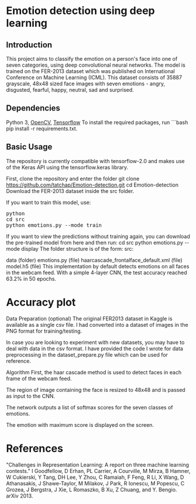 # Emotion detection using deep learning
## Introduction
This project aims to classify the emotion on a person's face into one of seven categories, using deep convolutional neural networks. The model is trained on the FER-2013 dataset which was published on International Conference on Machine Learning (ICML). This dataset consists of 35887 grayscale, 48x48 sized face images with seven emotions - angry, disgusted, fearful, happy, neutral, sad and surprised.

## Dependencies
Python 3, [OpenCV](OpenCV), [Tensorflow](Tensorflow)
To install the required packages, run ```bash pip install -r requirements.txt.
## Basic Usage
The repository is currently compatible with tensorflow-2.0 and makes use of the Keras API using the tensorflow.keras library.

First, clone the repository and enter the folder
git clone https://github.com/tatchap/Emotion-detection.git
cd Emotion-detection
Download the FER-2013 dataset inside the src folder.

If you want to train this model, use:

<pre>python<br>cd src
python emotions.py --mode train</br></pre>
If you want to view the predictions without training again, you can download the pre-trained model from here and then run:
cd src
python emotions.py --mode display
The folder structure is of the form:
src:

data (folder)
emotions.py (file)
haarcascade_frontalface_default.xml (file)
model.h5 (file)
This implementation by default detects emotions on all faces in the webcam feed. With a simple 4-layer CNN, the test accuracy reached 63.2% in 50 epochs.

# Accuracy plot

Data Preparation (optional)
The original FER2013 dataset in Kaggle is available as a single csv file. I had converted into a dataset of images in the PNG format for training/testing.

In case you are looking to experiment with new datasets, you may have to deal with data in the csv format. I have provided the code I wrote for data preprocessing in the dataset_prepare.py file which can be used for reference.

Algorithm
First, the haar cascade method is used to detect faces in each frame of the webcam feed.

The region of image containing the face is resized to 48x48 and is passed as input to the CNN.

The network outputs a list of softmax scores for the seven classes of emotions.

The emotion with maximum score is displayed on the screen.

# References
"Challenges in Representation Learning: A report on three machine learning contests." I Goodfellow, D Erhan, PL Carrier, A Courville, M Mirza, B Hamner, W Cukierski, Y Tang, DH Lee, Y Zhou, C Ramaiah, F Feng, R Li,
X Wang, D Athanasakis, J Shawe-Taylor, M Milakov, J Park, R Ionescu, M Popescu, C Grozea, J Bergstra, J Xie, L Romaszko, B Xu, Z Chuang, and Y. Bengio. arXiv 2013.
